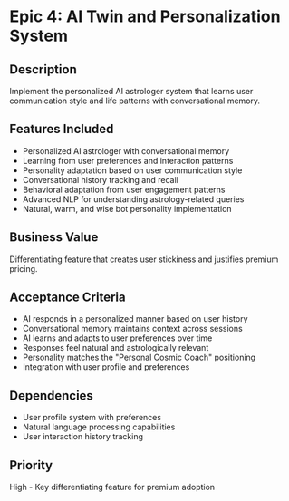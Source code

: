 # Epic 4: AI Twin and Personalization System

## Description

Implement the personalized AI astrologer system that learns user communication style and life patterns with conversational memory.

## Features Included

- Personalized AI astrologer with conversational memory
- Learning from user preferences and interaction patterns
- Personality adaptation based on user communication style
- Conversational history tracking and recall
- Behavioral adaptation from user engagement patterns
- Advanced NLP for understanding astrology-related queries
- Natural, warm, and wise bot personality implementation

## Business Value

Differentiating feature that creates user stickiness and justifies premium pricing.

## Acceptance Criteria

- AI responds in a personalized manner based on user history
- Conversational memory maintains context across sessions
- AI learns and adapts to user preferences over time
- Responses feel natural and astrologically relevant
- Personality matches the "Personal Cosmic Coach" positioning
- Integration with user profile and preferences

## Dependencies

- User profile system with preferences
- Natural language processing capabilities
- User interaction history tracking

## Priority

High - Key differentiating feature for premium adoption
